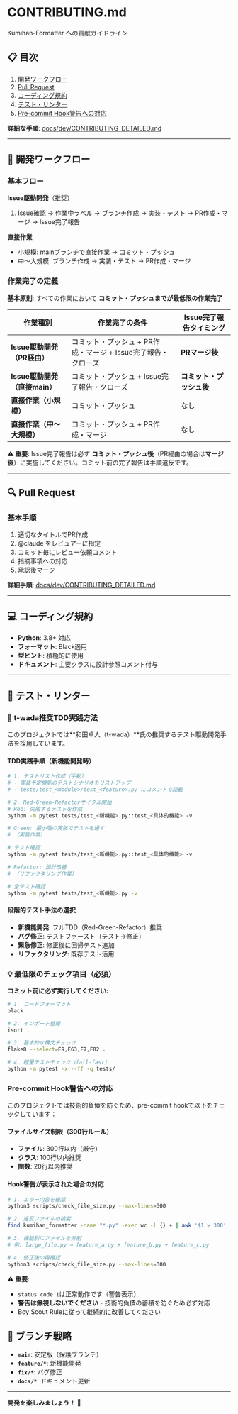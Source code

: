 # CONTRIBUTING.md

Kumihan-Formatter への貢献ガイドライン

## 📋 目次

1. [開発ワークフロー](#-開発ワークフロー)
2. [Pull Request](#-pull-request)
3. [コーディング規約](#-コーディング規約)
4. [テスト・リンター](#-テストリンター)
5. [Pre-commit Hook警告への対応](#pre-commit-hook警告への対応)

**詳細な手順**: [docs/dev/CONTRIBUTING_DETAILED.md](docs/dev/CONTRIBUTING_DETAILED.md)

---

## 🔄 開発ワークフロー

### 基本フロー

**Issue駆動開発**（推奨）
1. Issue確認 → 作業中ラベル → ブランチ作成 → 実装・テスト → PR作成・マージ → Issue完了報告

**直接作業**
- 小規模: mainブランチで直接作業 → コミット・プッシュ
- 中〜大規模: ブランチ作成 → 実装・テスト → PR作成・マージ

### 作業完了の定義

**基本原則**: すべての作業において **コミット・プッシュまでが最低限の作業完了**

| 作業種別 | 作業完了の条件 | Issue完了報告タイミング |
|---------|---------------|---------------------|
| **Issue駆動開発（PR経由）** | コミット・プッシュ + PR作成・マージ + Issue完了報告・クローズ | **PRマージ後** |
| **Issue駆動開発（直接main）** | コミット・プッシュ + Issue完了報告・クローズ | **コミット・プッシュ後** |
| **直接作業（小規模）** | コミット・プッシュ | なし |
| **直接作業（中〜大規模）** | コミット・プッシュ + PR作成・マージ | なし |

**⚠️ 重要**: Issue完了報告は必ず **コミット・プッシュ後**（PR経由の場合は**マージ後**）に実施してください。コミット前の完了報告は手順違反です。

---

## 🔍 Pull Request

### 基本手順
1. 適切なタイトルでPR作成
2. @claude をレビュアーに指定
3. コミット毎にレビュー依頼コメント
4. 指摘事項への対応
5. 承認後マージ

**詳細手順**: [docs/dev/CONTRIBUTING_DETAILED.md](docs/dev/CONTRIBUTING_DETAILED.md#pr作成の詳細手順)

---

## 💻 コーディング規約

- **Python**: 3.8+ 対応
- **フォーマット**: Black適用
- **型ヒント**: 積極的に使用
- **ドキュメント**: 主要クラスに設計参照コメント付与

---

## 🧪 テスト・リンター

### 🎯 t-wada推奨TDD実践方法

このプロジェクトでは**和田卓人（t-wada）**氏の推奨するテスト駆動開発手法を採用しています。

#### TDD実践手順（新機能開発時）
```bash
# 1. テストリスト作成（手動）
# - 実装予定機能のテストシナリオをリストアップ
# - tests/test_<module>/test_<feature>.py にコメントで記載

# 2. Red-Green-Refactorサイクル開始
# Red: 失敗するテストを作成
python -m pytest tests/test_<新機能>.py::test_<具体的機能> -v

# Green: 最小限の実装でテストを通す
# （実装作業）

# テスト確認
python -m pytest tests/test_<新機能>.py::test_<具体的機能> -v

# Refactor: 設計改善
# （リファクタリング作業）

# 全テスト確認
python -m pytest tests/test_<新機能>.py -v
```

#### 段階的テスト手法の選択
- **新機能開発**: フルTDD（Red-Green-Refactor）推奨
- **バグ修正**: テストファースト（テスト→修正）
- **緊急修正**: 修正後に回帰テスト追加
- **リファクタリング**: 既存テスト活用

### 💡 最低限のチェック項目（必須）

**コミット前に必ず実行してください:**

```bash
# 1. コードフォーマット
black .

# 2. インポート整理
isort .

# 3. 基本的な構文チェック
flake8 --select=E9,F63,F7,F82 .

# 4. 軽量テストチェック（fail-fast）
python -m pytest -x --ff -q tests/
```

### Pre-commit Hook警告への対応

このプロジェクトでは技術的負債を防ぐため、pre-commit hookで以下をチェックしています：

#### ファイルサイズ制限（300行ルール）
- **ファイル**: 300行以内（厳守）
- **クラス**: 100行以内推奨
- **関数**: 20行以内推奨

#### Hook警告が表示された場合の対応

```bash
# 1. エラー内容を確認
python3 scripts/check_file_size.py --max-lines=300

# 2. 違反ファイルの検索
find kumihan_formatter -name "*.py" -exec wc -l {} + | awk '$1 > 300'

# 3. 機能別にファイルを分割
# 例: large_file.py → feature_a.py + feature_b.py + feature_c.py

# 4. 修正後の再確認
python3 scripts/check_file_size.py --max-lines=300
```

**⚠️ 重要**:
- `status code 1`は正常動作です（警告表示）
- **警告は無視しないでください** - 技術的負債の蓄積を防ぐため必ず対応
- Boy Scout Ruleに従って継続的に改善してください

## 🌿 ブランチ戦略

- **`main`**: 安定版（保護ブランチ）
- **`feature/*`**: 新機能開発
- **`fix/*`**: バグ修正
- **`docs/*`**: ドキュメント更新

---

**開発を楽しみましょう！ 🎉**
